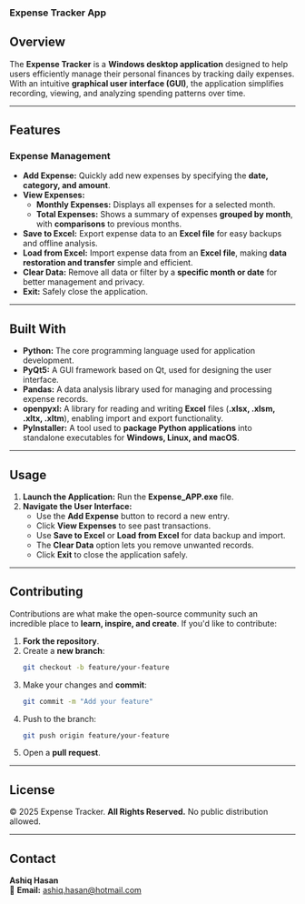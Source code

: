 ### Expense Tracker App

## Overview
The **Expense Tracker** is a **Windows desktop application** designed to help users efficiently manage their personal finances by tracking daily expenses. With an intuitive **graphical user interface (GUI)**, the application simplifies recording, viewing, and analyzing spending patterns over time.

---

## Features

### **Expense Management**
- **Add Expense:** Quickly add new expenses by specifying the **date, category, and amount**.
- **View Expenses:**
  - **Monthly Expenses:** Displays all expenses for a selected month.
  - **Total Expenses:** Shows a summary of expenses **grouped by month**, with **comparisons** to previous months.
- **Save to Excel:** Export expense data to an **Excel file** for easy backups and offline analysis.
- **Load from Excel:** Import expense data from an **Excel file**, making **data restoration and transfer** simple and efficient.
- **Clear Data:** Remove all data or filter by a **specific month or date** for better management and privacy.
- **Exit:** Safely close the application.

---

## Built With

- **Python:** The core programming language used for application development.
- **PyQt5:** A GUI framework based on Qt, used for designing the user interface.
- **Pandas:** A data analysis library used for managing and processing expense records.
- **openpyxl:** A library for reading and writing **Excel** files (**.xlsx, .xlsm, .xltx, .xltm**), enabling import and export functionality.
- **PyInstaller:** A tool used to **package Python applications** into standalone executables for **Windows, Linux, and macOS**.

---

## Usage

1. **Launch the Application:** Run the **Expense_APP.exe** file.
2. **Navigate the User Interface:**
   - Use the **Add Expense** button to record a new entry.
   - Click **View Expenses** to see past transactions.
   - Use **Save to Excel** or **Load from Excel** for data backup and import.
   - The **Clear Data** option lets you remove unwanted records.
   - Click **Exit** to close the application safely.

---

## Contributing

Contributions are what make the open-source community such an incredible place to **learn, inspire, and create**. If you'd like to contribute:

1. **Fork the repository**.
2. Create a **new branch**:
   ```sh
   git checkout -b feature/your-feature
   ```
3. Make your changes and **commit**:
   ```sh
   git commit -m "Add your feature"
   ```
4. Push to the branch:
   ```sh
   git push origin feature/your-feature
   ```
5. Open a **pull request**.

---

## License
© 2025 Expense Tracker. **All Rights Reserved.** No public distribution allowed.

---

## Contact
**Ashiq Hasan**  
📧 **Email:** ashiq.hasan@hotmail.com
